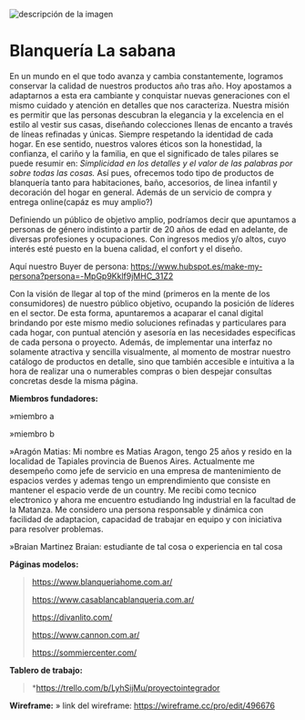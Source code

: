 ![descripción de la imagen](https://ruta-absoluta-o-relativa-de-la-imagen)

# Blanquería La sabana

<!-- **Productos o servicios(breve descripción de la temática y de la lista de productos y servicios del e-commerce):** -->

En un mundo en el que todo avanza y cambia constantemente, logramos conservar la calidad de nuestros productos año tras año.
Hoy apostamos a adaptarnos a esta era cambiante y conquistar nuevas generaciones con el mismo cuidado y atención en detalles que nos caracteriza.
Nuestra misión es permitir que las personas descubran la elegancia y la excelencia en el estilo al vestir sus casas, diseñando colecciones llenas de encanto a través de líneas refinadas y únicas. Siempre respetando la identidad de cada hogar.
En ese sentido, nuestros valores éticos son la honestidad, la confianza, el cariño y la familia, en que el significado de tales pilares se puede resumir en: _Simplicidad en los detalles y el valor de las palabras por sobre todas las cosas._
Así pues, ofrecemos todo tipo de productos de blanquería tanto para habitaciones, baño, accesorios, de linea infantil y decoración del hogar en general. Además de un servicio de compra y entrega online(capáz es muy amplio?)

<!--**Público objetivo(descripción del público):**-->

Definiendo un público de objetivo amplio, podríamos decir que apuntamos a personas de género indistinto a partir de 20 años de edad en adelante, de diversas profesiones y ocupaciones. Con ingresos medios y/o altos, cuyo interés esté puesto en la buena calidad, el confort y el diseño.

Aquí nuestro Buyer de persona:
https://www.hubspot.es/make-my-persona?persona=-MpGp9Kklf9jMHC_31Z2

<!--**Estrategia(modo en que ajustamos nuestra oferta al público objetivo):**-->

Con la visión de llegar al top of the mind (primeros en la mente de los consumidores) de nuestro público objetivo, ocupando la posición de líderes en el sector. De esta forma, apuntaremos a acaparar el canal digital brindando por este mismo medio soluciones refinadas y particulares para cada hogar, con puntual atención y asesoría en las necesidades especificas de cada persona o proyecto. Además, de implementar una interfaz no solamente atractiva y sencilla visualmente, al momento de mostrar nuestro catálogo de productos en detalle, sino que también accesible e intuitiva a la hora de realizar una o numerables compras o bien despejar consultas concretas desde la misma página.

**Miembros fundadores:**

»miembro a

»miembro b

»Aragón Matias: Mi nombre es Matias Aragon, tengo 25 años y resido en la localidad de Tapiales provincia de Buenos Aires. Actualmente me desempeño como jefe de servicio en una empresa de mantenimiento de espacios verdes y ademas tengo un emprendimiento que consiste en mantener el espacio verde de un country. Me recibi como tecnico electronico y ahora me encuentro estudiando Ing industrial en la facultad de la Matanza. Me considero una persona responsable y dinámica con facilidad de adaptacion, capacidad de trabajar en equipo y con iniciativa para resolver problemas.

»Braian Martinez Braian: estudiante de tal cosa o experiencia en tal cosa

**Páginas modelos:**

> https://www.blanqueriahome.com.ar/
>
> https://www.casablancablanqueria.com.ar/
>
> https://divanlito.com/
>
> https://www.cannon.com.ar/
>
> https://sommiercenter.com/

**Tablero de trabajo:**

> \*https://trello.com/b/LyhSijMu/proyectointegrador

**Wireframe:**
» link del wireframe: https://wireframe.cc/pro/edit/496676
